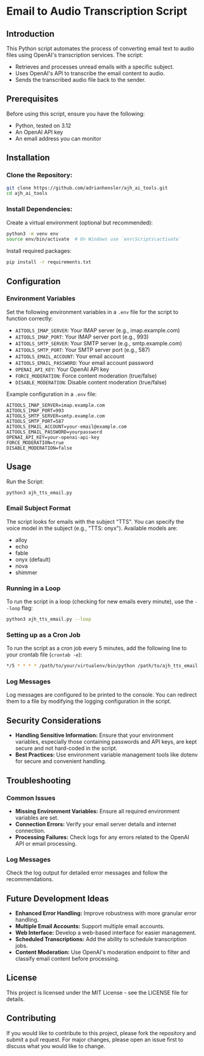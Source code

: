 # Email to Audio Transcription Script

## Introduction
This Python script automates the process of converting email text to audio files using OpenAI's transcription services. The script:
- Retrieves and processes unread emails with a specific subject.
- Uses OpenAI's API to transcribe the email content to audio.
- Sends the transcribed audio file back to the sender.

## Prerequisites
Before using this script, ensure you have the following:
- Python, tested on 3.12
- An OpenAI API key
- An email address you can monitor

## Installation

### Clone the Repository:
```bash
git clone https://github.com/adrianhensler/ajh_ai_tools.git
cd ajh_ai_tools
```

### Install Dependencies:
Create a virtual environment (optional but recommended):
```bash
python3 -m venv env
source env/bin/activate  # On Windows use `env\Scripts\activate`
```
Install required packages:
```bash
pip install -r requirements.txt
```

## Configuration

### Environment Variables
Set the following environment variables in a `.env` file for the script to function correctly:

- `AITOOLS_IMAP_SERVER`: Your IMAP server (e.g., imap.example.com)
- `AITOOLS_IMAP_PORT`: Your IMAP server port (e.g., 993)
- `AITOOLS_SMTP_SERVER`: Your SMTP server (e.g., smtp.example.com)
- `AITOOLS_SMTP_PORT`: Your SMTP server port (e.g., 587)
- `AITOOLS_EMAIL_ACCOUNT`: Your email account
- `AITOOLS_EMAIL_PASSWORD`: Your email account password
- `OPENAI_API_KEY`: Your OpenAI API key
- `FORCE_MODERATION`: Force content moderation (true/false)
- `DISABLE_MODERATION`: Disable content moderation (true/false)

Example configuration in a `.env` file:
```env
AITOOLS_IMAP_SERVER=imap.example.com
AITOOLS_IMAP_PORT=993
AITOOLS_SMTP_SERVER=smtp.example.com
AITOOLS_SMTP_PORT=587
AITOOLS_EMAIL_ACCOUNT=your-email@example.com
AITOOLS_EMAIL_PASSWORD=yourpassword
OPENAI_API_KEY=your-openai-api-key
FORCE_MODERATION=true
DISABLE_MODERATION=false
```

## Usage
Run the Script:
```bash
python3 ajh_tts_email.py
```

### Email Subject Format
The script looks for emails with the subject "TTS". You can specify the voice model in the subject (e.g., "TTS: onyx"). Available models are:
- alloy
- echo
- fable
- onyx (default)
- nova
- shimmer

### Running in a Loop
To run the script in a loop (checking for new emails every minute), use the `--loop` flag:
```bash
python3 ajh_tts_email.py --loop
```

### Setting up as a Cron Job
To run the script as a cron job every 5 minutes, add the following line to your crontab file (`crontab -e`):
```bash
*/5 * * * * /path/to/your/virtualenv/bin/python /path/to/ajh_tts_email.py >> /path/to/logfile.log 2>&1
```

### Log Messages
Log messages are configured to be printed to the console. You can redirect them to a file by modifying the logging configuration in the script.

## Security Considerations
- **Handling Sensitive Information:** Ensure that your environment variables, especially those containing passwords and API keys, are kept secure and not hard-coded in the script.
- **Best Practices:** Use environment variable management tools like dotenv for secure and convenient handling.

## Troubleshooting

### Common Issues
- **Missing Environment Variables:** Ensure all required environment variables are set.
- **Connection Errors:** Verify your email server details and internet connection.
- **Processing Failures:** Check logs for any errors related to the OpenAI API or email processing.

### Log Messages
Check the log output for detailed error messages and follow the recommendations.

## Future Development Ideas
- **Enhanced Error Handling:** Improve robustness with more granular error handling.
- **Multiple Email Accounts:** Support multiple email accounts.
- **Web Interface:** Develop a web-based interface for easier management.
- **Scheduled Transcriptions:** Add the ability to schedule transcription jobs.
- **Content Moderation:** Use OpenAI's moderation endpoint to filter and classify email content before processing.

## License
This project is licensed under the MIT License - see the LICENSE file for details.

## Contributing
If you would like to contribute to this project, please fork the repository and submit a pull request. For major changes, please open an issue first to discuss what you would like to change.
